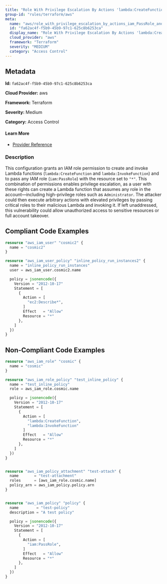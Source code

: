 ```yaml
---
title: "Role With Privilege Escalation By Actions 'lambda:CreateFunction' And 'iam:PassRole' And 'lambda:InvokeFunction'"
group-id: "rules/terraform/aws"
meta:
  name: "aws/role_with_privilege_escalation_by_actions_iam_PassRole_and_lambda_CreateFunction_lambda_InvokeFunction"
  id: "fa62ac4f-f5b9-45b9-97c1-625c8b6253ca"
  display_name: "Role With Privilege Escalation By Actions 'lambda:CreateFunction' And 'iam:PassRole' And 'lambda:InvokeFunction'"
  cloud_provider: "aws"
  framework: "Terraform"
  severity: "MEDIUM"
  category: "Access Control"
---
```

## Metadata

**Id:** `fa62ac4f-f5b9-45b9-97c1-625c8b6253ca`

**Cloud Provider:** aws

**Framework:** Terraform

**Severity:** Medium

**Category:** Access Control

#### Learn More

 - [Provider Reference](https://registry.terraform.io/providers/hashicorp/aws/latest/docs/resources/iam_role_policy#policy)

### Description

 This configuration grants an IAM role permission to create and invoke Lambda functions (`lambda:CreateFunction` and `lambda:InvokeFunction`) and to pass any IAM role (`iam:PassRole`) with the resource set to `"*"`. This combination of permissions enables privilege escalation, as a user with these rights can create a Lambda function that assumes any role in the account—including high-privilege roles such as `Administrator`. The attacker could then execute arbitrary actions with elevated privileges by passing critical roles to their malicious Lambda and invoking it. If left unaddressed, this vulnerability could allow unauthorized access to sensitive resources or full account takeover.


## Compliant Code Examples
```terraform
resource "aws_iam_user" "cosmic2" {
  name = "cosmic2"
}

resource "aws_iam_user_policy" "inline_policy_run_instances2" {
  name = "inline_policy_run_instances"
  user = aws_iam_user.cosmic2.name

  policy = jsonencode({
    Version = "2012-10-17"
    Statement = [
      {
        Action = [
          "ec2:Describe*",
        ]
        Effect   = "Allow"
        Resource = "*"
      },
    ]
  })
}

```
## Non-Compliant Code Examples
```terraform
resource "aws_iam_role" "cosmic" {
  name = "cosmic"
}

resource "aws_iam_role_policy" "test_inline_policy" {
  name = "test_inline_policy"
  role = aws_iam_role.cosmic.name

  policy = jsonencode({
    Version = "2012-10-17"
    Statement = [
      {
        Action = [
          "lambda:CreateFunction",
          "lambda:InvokeFunction"
        ]
        Effect   = "Allow"
        Resource = "*"
      },
    ]
  })
}


resource "aws_iam_policy_attachment" "test-attach" {
  name       = "test-attachment"
  roles      = [aws_iam_role.cosmic.name]
  policy_arn = aws_iam_policy.policy.arn
}


resource "aws_iam_policy" "policy" {
  name        = "test-policy"
  description = "A test policy"

  policy = jsonencode({
    Version = "2012-10-17"
    Statement = [
      {
        Action = [
          "iam:PassRole",
        ]
        Effect   = "Allow"
        Resource = "*"
      },
    ]
  })
}

```